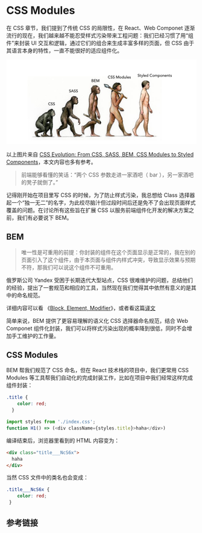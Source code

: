 # CSS Modules

在 CSS 章节，我们提到了传统 CSS 的局限性，在 React、Web Componet 逐渐流行的现在，我们越来越不能忍受样式污染带来工程问题：我们已经习惯了用“组件”来封装 UI 交互和逻辑，通过它们的组合来生成丰富多样的页面，但 CSS 由于其语言本身的特性，一直不能很好的适应组件化。

![css-history](css-history.png)

以上图片来自 [CSS Evolution: From CSS, SASS, BEM, CSS Modules to Styled Components](https://medium.com/@perezpriego7/css-evolution-from-css-sass-bem-css-modules-to-styled-components-d4c1da3a659b)，本文内容也多有参考。

> 前端能够看懂的笑话：“两个 CSS 参数走进一家酒吧（ bar ），另一家酒吧的凳子就倒了。”

记得刚开始在项目里写 CSS 的时候，为了防止样式污染，我总想给 Class 选择器起一个“独一无二”的名字，为此绞尽脑汁但过段时间后还是免不了会出现页面样式覆盖的问题。在讨论所有这些旨在扩展 CSS 以服务前端组件化开发的解决方案之前，我们有必要说下 BEM。

## BEM

> 唯一性是可重用的前提：你封装的组件在这个页面显示是正常的，我在别的页面引入了这个组件，由于本页面与组件内样式冲突，导致显示效果与预期不符，那我们可以说这个组件不可重用。

俄罗斯公司 Yandex 受困于长期迭代大型站点，CSS 很难维护的问题，总结他们的经验，提出了一套规范和相应的工具，当然现在我们觉得其中依然有意义的是其中的命名规范。

详细内容可以看 《[Block, Element, Modifier](http://bem.info/method/definitions/)》，或者看这篇[译文](BEM.md)

简单来说，BEM 提供了更容易理解的语义化 CSS 选择器命名规范，结合 Web Componet 组件化封装，我们可以将样式污染出现的概率降到很低，同时不会增加手工维护的工作量。

## CSS Modules

BEM 帮我们规范了 CSS 命名，但在 React 技术栈的项目中，我们更常用 CSS Modules 等工具帮我们自动化的完成封装工作，比如在项目中我们经常这样完成组件封装：

```css
.title {
    color: red;
  }
```



```javascript 
import styles from './index.css';
function H1() => (<div className={styles.title}>haha</div>)
```

编译结束后，浏览器里看到的 HTML 内容变为：

```html
<div class="title___NcS6x">
  haha
</div>
```

当然 CSS 文件中的类名也会变成：

```css
.title___NcS6x {
    color: red;
 }
```



## 参考链接

[BEM 官网]: http://getbem.com/	"BEM"
[CSS Evolution: From CSS, SASS, BEM, CSS Modules to Styled Components]: https://medium.com/@perezpriego7/css-evolution-from-css-sass-bem-css-modules-to-styled-components-d4c1da3a659b	"CSS Evolution: From CSS, SASS, BEM, CSS Modules to Styled Components"
[CSS Modules 用法教程 - 阮一峰]: http://www.ruanyifeng.com/blog/2016/06/css_modules.html	"CSS Modules 用法教程"
[CSS Modules]: https://github.com/css-modules/css-modules	"CSS Modules"

